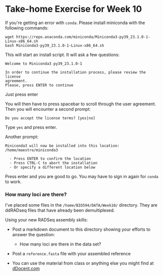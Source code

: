 # Take-home Exercise for Week 10

If you're getting an error with `conda`.  Please install miniconda with the following commands:

```
wget https://repo.anaconda.com/miniconda/Miniconda3-py39_23.1.0-1-Linux-x86_64.sh
bash Miniconda3-py39_23.1.0-1-Linux-x86_64.sh
```

This will start an install script.  It will ask a few questions:

```
Welcome to Miniconda3 py39_23.1.0-1

In order to continue the installation process, please review the license
agreement.
Please, press ENTER to continue
```

Just press enter

You will then have to press spacebar to scroll through the user agreement.  Then you will encounter a second prompt:

```
Do you accept the license terms? [yes|no]
```

Type `yes` and press enter.

Another prompt:

```
Miniconda3 will now be installed into this location:
/home/maestro/miniconda3

  - Press ENTER to confirm the location
  - Press CTRL-C to abort the installation
  - Or specify a different location below
```

Press enter and you are good to go.  You may have to sign in again for `conda` to work.


### How many loci are there?

I've placed some files in the `/home/BIO594/DATA/Week10/` directory.  They are ddRADseq files that have already been demultiplexed.  

Using your new RADSeq assembly skills:

* Post a markdown document to this directory showing your efforts to answer the question: 
	* How many loci are there in the data set?

* Post a `reference.fasta` file with your assembled reference

* You can use the material from class or anything else you might find at [dDocent.com](dDocent.com)
